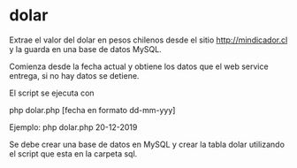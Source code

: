 # dolar
Extrae el valor del dolar en pesos chilenos desde el sitio http://mindicador.cl y la guarda en una base de datos MySQL.

Comienza desde la fecha actual y obtiene los datos que el web service entrega, si no hay datos se detiene.

El script se ejecuta con

php dolar.php [fecha en formato dd-mm-yyy]

Ejemplo: php dolar.php 20-12-2019

Se debe crear una base de datos en MySQL y crear la tabla dolar utilizando el script que esta en la carpeta sql.
